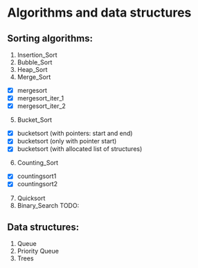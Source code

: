 # Algorithms and data structures
## Sorting algorithms:
1. Insertion_Sort
2. Bubble_Sort
3. Heap_Sort
4. Merge_Sort
- [x] mergesort
- [x] mergesort_iter_1
- [x] mergesort_iter_2
5. Bucket_Sort
- [x] bucketsort (with pointers: start and end)
- [x] bucketsort (only with pointer start)
- [x] bucketsort (with allocated list of structures)
6. Counting_Sort
- [x] countingsort1
- [x] countingsort2
7. Quicksort
8. Binary_Search
TODO:
## Data structures:
1. Queue
2. Priority Queue
3. Trees